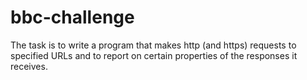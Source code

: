 # bbc-challenge
The task is to write a program that makes http (and https) requests to specified URLs and to report on certain  properties of the responses it receives.
